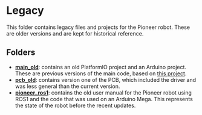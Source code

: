 # Legacy

This folder contains legacy files and projects for the Pioneer robot. These are older versions and are kept for historical reference.

## Folders

- [**main_old**](main_old): contains an old PlatformIO project and an Arduino project. These are previous versions of the main code, based on [this project](https://www.hackster.io/amal-shaji/differential-drive-robot-using-ros2-and-esp32-aae289).
- [**pcb_old**](pcb_old): contains version one of the PCB, which included the driver and was less general than the current version.
- [**pioneer_ros1**](pioneer_ros1): contains the old user manual for the Pioneer robot using ROS1 and the code that was used on an Arduino Mega. This represents the state of the robot before the recent updates.
